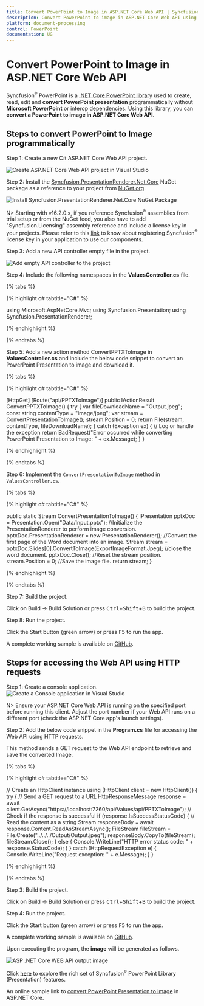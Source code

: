 ```yaml
---
title: Convert PowerPoint to Image in ASP.NET Core Web API | Syncfusion
description: Convert PowerPoint to image in ASP.NET Core Web API using .NET Core PowerPoint library (Presentation) without Microsoft PowerPoint or interop dependencies.
platform: document-processing
control: PowerPoint
documentation: UG
---
```


# Convert PowerPoint to Image in ASP.NET Core Web API

Syncfusion<sup>&reg;</sup> PowerPoint is a [.NET Core PowerPoint library](https://www.syncfusion.com/document-processing/powerpoint-framework/net-core) used to create, read, edit and **convert PowerPoint presentation** programmatically without **Microsoft PowerPoint** or interop dependencies. Using this library, you can **convert a PowerPoint to image in ASP.NET Core Web API**.

## Steps to convert PowerPoint to Image programmatically

Step 1: Create a new C# ASP.NET Core Web API project.

![Create ASP.NET Core Web API project in Visual Studio](ASP-NET-Core-WEB-API-images/ASP-NET-Core-Web-API-template.png)

Step 2: Install the [Syncfusion.PresentationRenderer.Net.Core](https://www.nuget.org/packages/Syncfusion.PresentationRenderer.Net.Core) NuGet package as a reference to your project from [NuGet.org](https://www.nuget.org).

![Install Syncfusion.PresentationRenderer.Net.Core NuGet Package](ASP-NET-Core-WEB-API-images/Nuget-Package-NET-Core.png)

N> Starting with v16.2.0.x, if you reference Syncfusion<sup>&reg;</sup> assemblies from trial setup or from the NuGet feed, you also have to add "Syncfusion.Licensing" assembly reference and include a license key in your projects. Please refer to this [link](https://help.syncfusion.com/common/essential-studio/licensing/overview) to know about registering Syncfusion<sup>&reg;</sup> license key in your application to use our components.

Step 3: Add a new API controller empty file in the project.

![Add empty API controller to the project](ASP-NET-Core-WEB-API-images/Empty-API-Controller.png)

Step 4: Include the following namespaces in the **ValuesController.cs** file.

{% tabs %}

{% highlight c# tabtitle="C#" %}

using Microsoft.AspNetCore.Mvc;
using Syncfusion.Presentation;
using Syncfusion.PresentationRenderer;

{% endhighlight %}

{% endtabs %}

Step 5: Add a new action method ConvertPPTXToImage in **ValuesController.cs** and include the below code snippet to convert an PowerPoint Presentation to image and download it.

{% tabs %}

{% highlight c# tabtitle="C#" %}

[HttpGet]
[Route("api/PPTXToImage")]
public IActionResult ConvertPPTXToImage()
{
    try
    {
        var fileDownloadName = "Output.jpeg";
        const string contentType = "image/jpeg";
        var stream = ConvertPresentationToImage();
        stream.Position = 0;
        return File(stream, contentType, fileDownloadName);
    }
    catch (Exception ex)
    {
        // Log or handle the exception
        return BadRequest("Error occurred while converting PowerPoint Presentation to Image: " + ex.Message);
    }
}
 
{% endhighlight %}

{% endtabs %}

Step 6: Implement the `ConvertPresentationToImage` method in `ValuesController.cs`.
 
{% tabs %}

{% highlight c# tabtitle="C#" %}

public static Stream ConvertPresentationToImage()
{
    IPresentation pptxDoc = Presentation.Open("Data/Input.pptx");
    //Initialize the PresentationRenderer to perform image conversion.
    pptxDoc.PresentationRenderer = new PresentationRenderer();
    //Convert the first page of the Word document into an image.
    Stream stream = pptxDoc.Slides[0].ConvertToImage(ExportImageFormat.Jpeg);
    //close the word document.
    pptxDoc.Close();
    //Reset the stream position.
    stream.Position = 0;
    //Save the image file.
    return stream;
}

{% endhighlight %}

{% endtabs %}

Step 7: Build the project.

Click on Build → Build Solution or press <kbd>Ctrl</kbd>+<kbd>Shift</kbd>+<kbd>B</kbd> to build the project.

Step 8: Run the project.

Click the Start button (green arrow) or press <kbd>F5</kbd> to run the app.

A complete working sample is available on [GitHub](https://github.com/SyncfusionExamples/PowerPoint-Examples/tree/master/Getting-started/ASP.NET-Core-Web-API/Create-PowerPoint-presentation).

## Steps for accessing the Web API using HTTP requests

Step 1: Create a console application.
![Create a Console application in Visual Studio](ASP-NET-Core-WEB-API-images/Console-Template-Net-Core.png)

N> Ensure your ASP.NET Core Web API is running on the specified port before running this client. Adjust the port number if your Web API runs on a different port (check the ASP.NET Core app's launch settings).

Step 2: Add the below code snippet in the **Program.cs** file for accessing the Web API using HTTP requests. 

This method sends a GET request to the Web API endpoint to retrieve and save the converted Image.

{% tabs %}

{% highlight c# tabtitle="C#" %}

// Create an HttpClient instance
using (HttpClient client = new HttpClient())
{
    try
    {
        // Send a GET request to a URL
        HttpResponseMessage response = await client.GetAsync("https://localhost:7260/api/Values/api/PPTXToImage");
        // Check if the response is successful
        if (response.IsSuccessStatusCode)
        {
		    // Read the content as a string
            Stream responseBody = await response.Content.ReadAsStreamAsync();
            FileStream fileStream = File.Create("../../../Output/Output.jpeg");
            responseBody.CopyTo(fileStream);
            fileStream.Close();
        }
        else
        {
            Console.WriteLine("HTTP error status code: " + response.StatusCode);
        }
    }
    catch (HttpRequestException e)
    {
        Console.WriteLine("Request exception: " + e.Message);
    }
}

{% endhighlight %}

{% endtabs %}

Step 3: Build the project.

Click on Build → Build Solution or press <kbd>Ctrl</kbd>+<kbd>Shift</kbd>+<kbd>B</kbd> to build the project.

Step 4: Run the project.

Click the Start button (green arrow) or press <kbd>F5</kbd> to run the app.

A complete working sample is available on [GitHub](https://github.com/SyncfusionExamples/PowerPoint-Examples/tree/master/Getting-started/ASP.NET-Core-Web-API/Client-Application).

Upon executing the program, the **image** will be generated as follows.

![ASP .NET Core WEB API output image](ASP-NET-Core-WEB-API-images/ASP-NET-Core-Web-API-Output.png)

Click [here](https://www.syncfusion.com/document-processing/powerpoint-framework/net-core) to explore the rich set of Syncfusion<sup>&reg;</sup> PowerPoint Library (Presentation) features. 

An online sample link to [convert PowerPoint Presentation to image](https://document.syncfusion.com/demos/powerpoint/pptxtoimage#/tailwind) in ASP.NET Core. 
